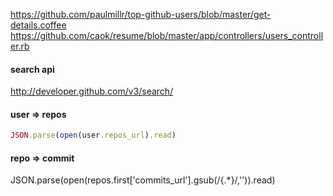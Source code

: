 https://github.com/paulmillr/top-github-users/blob/master/get-details.coffee
https://github.com/caok/resume/blob/master/app/controllers/users_controller.rb

#### search api
http://developer.github.com/v3/search/ 

#### user => repos
```ruby
JSON.parse(open(user.repos_url).read)
```

#### repo => commit
JSON.parse(open(repos.first['commits_url'].gsub(/\{.*\}/,'')).read)
